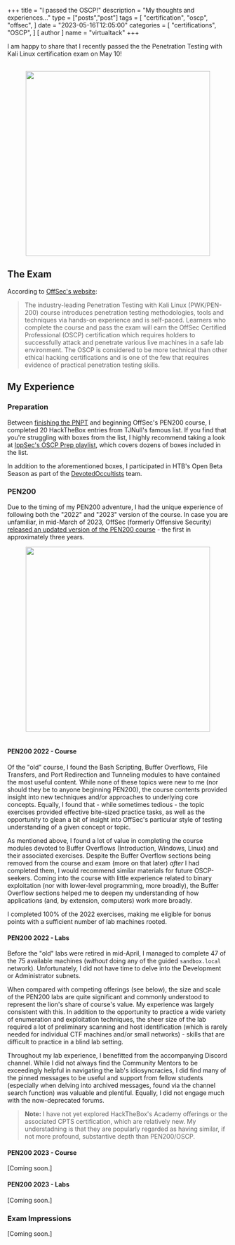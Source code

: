 +++
title = "I passed the OSCP!"
description = "My thoughts and experiences..."
type = ["posts","post"]
tags = [
    "certification",
    "oscp",
    "offsec",
]
date = "2023-05-16T12:05:00"
categories = [
    "certifications",
    "OSCP",
]
[ author ]
  name = "virtualtack"
+++

I am happy to share that I recently passed the the Penetration Testing with Kali Linux certification exam on May 10!

<br/>

<center>
<img src="/images/oscp-cert.png" style="height:420px"> 
</center>


## The Exam
According to [OffSec's website](https://www.offsec.com/courses/pen-200/):

> The industry-leading Penetration Testing with Kali Linux (PWK/PEN-200) course introduces penetration testing methodologies, tools and techniques via hands-on experience and is self-paced. Learners who complete the course and pass the exam will earn the OffSec Certified Professional (OSCP) certification which requires holders to successfully attack and penetrate various live machines in a safe lab environment. The OSCP is considered to be more technical than other ethical hacking certifications and is one of the few that requires evidence of practical penetration testing skills.

## My Experience

### Preparation
Between [finishing the PNPT](http://localhost:1313/blog/november-28/) and beginning OffSec's PEN200 course, I completed 20 HackTheBox entries from TJNull's famous list. If you find that you're struggling with boxes from the list, I highly recommend taking a look at [IppSec's OSCP Prep playlist](https://www.youtube.com/playlist?list=PLidcsTyj9JXK-fnabFLVEvHinQ14Jy5tf), which covers dozens of boxes included in the list. 

In addition to the aforementioned boxes, I participated in HTB's Open Beta Season as part of the [DevotedOccultists](https://app.hackthebox.com/teams/overview/5487) team.

### PEN200
Due to the timing of my PEN200 adventure, I had the unique experience of following both the "2022" and "2023" version of the course. In case you are unfamiliar, in mid-March of 2023, OffSec (formerly Offensive Security) [released an updated version of the PEN200 course](https://www.offsec.com/offsec/pen-200-2023/) - the first in approximately three years. 


<center>
<img src="/images/pen200.png" style="height:420px"> 
</center>
<br/>

#### PEN200 2022 - Course
Of the "old" course, I found the Bash Scripting, Buffer Overflows, File Transfers, and Port Redirection and Tunneling modules to have contained the most useful content. While none of these topics were new to me (nor should they be to anyone beginning PEN200), the course contents provided insight into new techniques and/or approaches to underlying core concepts. Equally, I found that - while sometimes tedious - the topic exercises provided effective bite-sized practice tasks, as well as the opportunity to glean a bit of insight into OffSec's particular style of testing understanding of a given concept or topic.

As mentioned above, I found a lot of value in completing the course modules devoted to Buffer Overflows (Introduction, Windows, Linux) and their associated exercises. Despite the Buffer Overflow sections being removed from the course and exam (more on that later) *after* I had completed them, I would recommend similar materials for future OSCP-seekers. Coming into the course with little experience related to binary exploitation (nor with lower-level programming, more broadly), the Buffer Overflow sections helped me to deepen my understanding of how applications (and, by extension, computers) work more broadly.

I completed 100% of the 2022 exercises, making me eligible for bonus points with a sufficient number of lab machines rooted.

#### PEN200 2022 - Labs
Before the "old" labs were retired in mid-April, I managed to complete 47 of the 75 available machines (*without* doing any of the guided `sandbox.local` network). Unfortunately, I did not have time to delve into the Development or Administrator subnets.

When compared with competing offerings (see below), the size and scale of the PEN200 labs are quite significant and commonly understood to represent the lion's share of course's value. My experience was largely consistent with this. In addition to the opportunity to practice a wide variety of enumeration and exploitation techniques, the sheer size of the lab required a lot of preliminary scanning and host identification (which is rarely needed for individual CTF machines and/or small networks) - skills that are difficult to practice in a blind lab setting. 

Throughout my lab experience, I benefitted from the accompanying Discord channel. While I did not always find the Community Mentors to be exceedingly helpful in navigating the lab's idiosyncracies, I did find many of the pinned messages to be useful and support from fellow students (especially when delving into archived messages, found via the channel search function) was valuable and plentiful. Equally, I did not engage much with the now-deprecated forums.

> **Note:** I have not yet explored HackTheBox's Academy offerings or the associated CPTS certification, which are relatively new. My understadning is that they are popularly regarded as having similar, if not more profound, substantive depth than PEN200/OSCP.

#### PEN200 2023 - Course
[Coming soon.] 

#### PEN200 2023 - Labs
[Coming soon.] 

### Exam Impressions
[Coming soon.] 


